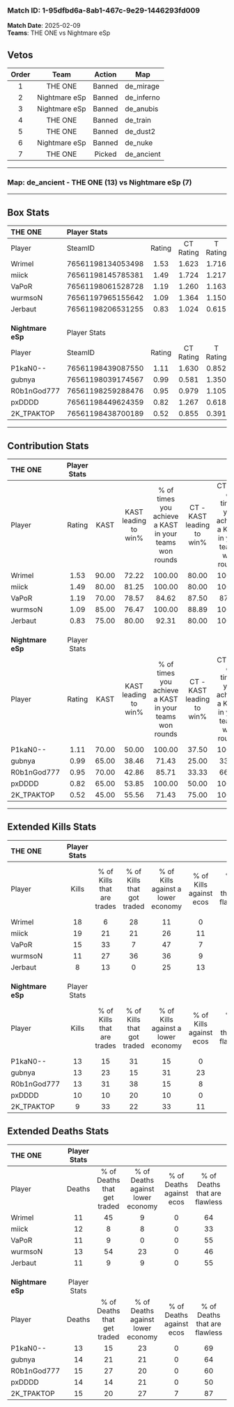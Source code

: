 ### Match ID: 1-95dfbd6a-8ab1-467c-9e29-1446293fd009  
**Match Date**: 2025-02-09  
**Teams**: THE ONE vs Nightmare eSp  

## Vetos  

| Order | Team | Action | Map |
| :---: | :--: | :----: | --- |
| 1 | THE ONE | Banned | de_mirage |
| 2 | Nightmare eSp | Banned | de_inferno |
| 3 | Nightmare eSp | Banned | de_anubis |
| 4 | THE ONE | Banned | de_train |
| 5 | THE ONE | Banned | de_dust2 |
| 6 | Nightmare eSp | Banned | de_nuke |
| 7 | THE ONE | Picked | de_ancient |

---  

### **Map**: de_ancient - THE ONE (13) vs Nightmare eSp (7)  
---  

## Box Stats  

| **THE ONE**       | Player Stats      |        |           |          |       |      |       |         |        |      |     |
| :- | :- | :-: | :-: | :-: | :-: | :-: | :-: | :-: | :-: | :-: | :-: |
| Player            | SteamID           | Rating | CT Rating | T Rating | KAST  | ADR  | Kills | Assists | Deaths | K/D  | HS% |
| Wrimel            | 76561198134053498 |  1.53  |   1.623   |  1.716   | 90.00 | 91.4 |  18   |    6    |   11   | 1.64 | 66  |
| miick             | 76561198145785381 |  1.49  |   1.724   |  1.217   | 80.00 | 97.4 |  19   |    7    |   12   | 1.58 | 57  |
| VaPoR             | 76561198061528728 |  1.19  |   1.260   |  1.163   | 70.00 | 76.1 |  15   |    4    |   11   | 1.36 | 40  |
| wurmsoN           | 76561197965155642 |  1.09  |   1.364   |  1.150   | 85.00 | 75.4 |  11   |    8    |   13   | 0.85 | 36  |
| Jerbaut           | 76561198206531255 |  0.83  |   1.024   |  0.615   | 75.00 | 46.3 |   8   |    4    |   11   | 0.73 | 75  |
|                   |                   |        |           |          |       |      |       |         |        |      |     |
|                   |                   |        |           |          |       |      |       |         |        |      |     |
|                   |                   |        |           |          |       |      |       |         |        |      |     |
| **Nightmare eSp** | Player Stats      |        |           |          |       |      |       |         |        |      |     |
| Player            | SteamID           | Rating | CT Rating | T Rating | KAST  | ADR  | Kills | Assists | Deaths | K/D  | HS% |
| P1kaN0--          | 76561198439087550 |  1.11  |   1.630   |  0.852   | 70.00 | 90.2 |  13   |    6    |   13   | 1.00 | 46  |
| gubnya            | 76561198039174567 |  0.99  |   0.581   |  1.350   | 65.00 | 75.8 |  13   |    4    |   14   | 0.93 | 100 |
| R0b1nGod777       | 76561198259288476 |  0.95  |   0.979   |  1.105   | 70.00 | 61.5 |  13   |    3    |   15   | 0.87 | 53  |
| pxDDDD            | 76561198449624359 |  0.82  |   1.267   |  0.618   | 65.00 | 63.6 |  10   |    4    |   14   | 0.71 | 30  |
| 2K_TPAKTOP        | 76561198438700189 |  0.52  |   0.855   |  0.391   | 45.00 | 41.0 |   9   |    2    |   15   | 0.60 | 33  |
---  

## Contribution Stats  

| **THE ONE**       | Player Stats |       |                      |                                                        |                           |                                                             |                          |                                                            |
| :- | :-: | :-: | :-: | :-: | :-: | :-: | :-: | :-: |
| Player            |    Rating    | KAST  | KAST leading to win% | % of times you achieve a KAST in your teams won rounds | CT - KAST leading to win% | CT - % of times you achieve a KAST in your teams won rounds | T - KAST leading to win% | T - % of times you achieve a KAST in your teams won rounds |
| Wrimel            |     1.53     | 90.00 |        72.22         |                         100.00                         |           80.00           |                           100.00                            |          62.50           |                           100.00                           |
| miick             |     1.49     | 80.00 |        81.25         |                         100.00                         |           80.00           |                           100.00                            |          83.33           |                           100.00                           |
| VaPoR             |     1.19     | 70.00 |        78.57         |                         84.62                          |           87.50           |                            87.50                            |          66.67           |                           80.00                            |
| wurmsoN           |     1.09     | 85.00 |        76.47         |                         100.00                         |           88.89           |                           100.00                            |          62.50           |                           100.00                           |
| Jerbaut           |     0.83     | 75.00 |        80.00         |                         92.31                          |           80.00           |                           100.00                            |          80.00           |                           80.00                            |
|                   |              |       |                      |                                                        |                           |                                                             |                          |                                                            |
|                   |              |       |                      |                                                        |                           |                                                             |                          |                                                            |
|                   |              |       |                      |                                                        |                           |                                                             |                          |                                                            |
| **Nightmare eSp** | Player Stats |       |                      |                                                        |                           |                                                             |                          |                                                            |
| Player            |    Rating    | KAST  | KAST leading to win% | % of times you achieve a KAST in your teams won rounds | CT - KAST leading to win% | CT - % of times you achieve a KAST in your teams won rounds | T - KAST leading to win% | T - % of times you achieve a KAST in your teams won rounds |
| P1kaN0--          |     1.11     | 70.00 |        50.00         |                         100.00                         |           37.50           |                           100.00                            |          66.67           |                           100.00                           |
| gubnya            |     0.99     | 65.00 |        38.46         |                         71.43                          |           25.00           |                            33.33                            |          44.44           |                           100.00                           |
| R0b1nGod777       |     0.95     | 70.00 |        42.86         |                         85.71                          |           33.33           |                            66.67                            |          50.00           |                           100.00                           |
| pxDDDD            |     0.82     | 65.00 |        53.85         |                         100.00                         |           50.00           |                           100.00                            |          57.14           |                           100.00                           |
| 2K_TPAKTOP        |     0.52     | 45.00 |        55.56         |                         71.43                          |           75.00           |                           100.00                            |          40.00           |                           50.00                            |
---  

## Extended Kills Stats  

| **THE ONE**       | Player Stats |                            |                            |                                    |                         |                              |                                 |                                       |                    |           |
| :- | :-: | :-: | :-: | :-: | :-: | :-: | :-: | :-: | :-: | :-: |
| Player            |    Kills     | % of Kills that are trades | % of Kills that got traded | % of Kills against a lower economy | % of Kills against ecos | % of Kills that are flawless | % of Kills that are close duels | % of Kills that are assisted by flash | Pistol Round Kills | AWP Kills |
| Wrimel            |      18      |             6              |             28             |                 11                 |            0            |              61              |               11                |                  17                   |         3          |     0     |
| miick             |      19      |             21             |             21             |                 26                 |           11            |              58              |                5                |                  11                   |         2          |     0     |
| VaPoR             |      15      |             33             |             7              |                 47                 |            7            |              73              |               13                |                  13                   |         1          |     5     |
| wurmsoN           |      11      |             27             |             36             |                 36                 |            9            |              73              |                9                |                   9                   |         2          |     0     |
| Jerbaut           |      8       |             13             |             0              |                 25                 |           13            |              50              |                0                |                   0                   |         1          |     0     |
|                   |              |                            |                            |                                    |                         |                              |                                 |                                       |                    |           |
|                   |              |                            |                            |                                    |                         |                              |                                 |                                       |                    |           |
|                   |              |                            |                            |                                    |                         |                              |                                 |                                       |                    |           |
| **Nightmare eSp** | Player Stats |                            |                            |                                    |                         |                              |                                 |                                       |                    |           |
| Player            |    Kills     | % of Kills that are trades | % of Kills that got traded | % of Kills against a lower economy | % of Kills against ecos | % of Kills that are flawless | % of Kills that are close duels | % of Kills that are assisted by flash | Pistol Round Kills | AWP Kills |
| P1kaN0--          |      13      |             15             |             31             |                 15                 |            0            |              31              |                0                |                   0                   |         0          |     0     |
| gubnya            |      13      |             23             |             15             |                 31                 |           23            |              46              |                8                |                   0                   |         3          |     0     |
| R0b1nGod777       |      13      |             31             |             38             |                 15                 |            8            |              54              |               15                |                   8                   |         0          |     2     |
| pxDDDD            |      10      |             10             |             20             |                 10                 |            0            |              70              |               10                |                   0                   |         1          |     6     |
| 2K_TPAKTOP        |      9       |             33             |             22             |                 33                 |           11            |              56              |                0                |                   0                   |         1          |     0     |
## Extended Deaths Stats  

| **THE ONE**       | Player Stats |                             |                                   |                          |                               |                            |                           |               |
| :- | :-: | :-: | :-: | :-: | :-: | :-: | :-: | :-: |
| Player            |    Deaths    | % of Deaths that get traded | % of Deaths against lower economy | % of Deaths against ecos | % of Deaths that are flawless | % of Deaths that are close | % of Deaths while blinded | Deaths to AWP |
| Wrimel            |      11      |             45              |                 9                 |            0             |              64               |             9              |             9             |       3       |
| miick             |      12      |              8              |                 8                 |            0             |              33               |             17             |             0             |       1       |
| VaPoR             |      11      |              9              |                 0                 |            0             |              55               |             0              |             0             |       1       |
| wurmsoN           |      13      |             54              |                23                 |            0             |              46               |             8              |             0             |       0       |
| Jerbaut           |      11      |              9              |                 9                 |            0             |              55               |             0              |             0             |       3       |
|                   |              |                             |                                   |                          |                               |                            |                           |               |
|                   |              |                             |                                   |                          |                               |                            |                           |               |
|                   |              |                             |                                   |                          |                               |                            |                           |               |
| **Nightmare eSp** | Player Stats |                             |                                   |                          |                               |                            |                           |               |
| Player            |    Deaths    | % of Deaths that get traded | % of Deaths against lower economy | % of Deaths against ecos | % of Deaths that are flawless | % of Deaths that are close | % of Deaths while blinded | Deaths to AWP |
| P1kaN0--          |      13      |             15              |                23                 |            0             |              69               |             15             |             8             |       1       |
| gubnya            |      14      |             21              |                21                 |            0             |              64               |             0              |             7             |       1       |
| R0b1nGod777       |      15      |             27              |                20                 |            0             |              60               |             7              |            20             |       1       |
| pxDDDD            |      14      |             14              |                21                 |            0             |              50               |             14             |             7             |       1       |
| 2K_TPAKTOP        |      15      |             20              |                27                 |            7             |              87               |             7              |            13             |       1       |
